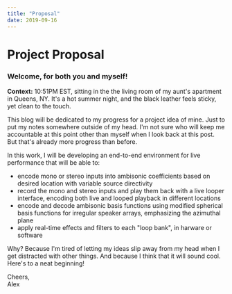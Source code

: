 ```yaml
---
title: "Proposal"
date: 2019-09-16
---
```


# Project Proposal
### Welcome, for both you and myself!

**Context:** 10:51PM EST, sitting in the the living room of my aunt's apartment in Queens, NY. It's a hot summer night, and the black leather feels sticky, yet clean to the touch.

This blog will be dedicated to my progress for a project idea of mine. Just to put my notes somewhere outside of my head. I'm not sure who will keep me accountable at this point other than myself when I look back at this post. But that's already more progress than before.

In this work, I will be developing an end-to-end environment for live performance that will be able to:
- encode mono or stereo inputs into ambisonic coefficients based on desired location with variable source directivity
- record the mono and stereo inputs and play them back with a live looper interface, encoding both live and looped playback in different locations
- encode and decode ambisonic basis functions using modified spherical basis functions for irregular speaker arrays, emphasizing the azimuthal plane
- apply real-time effects and filters to each "loop bank", in harware or software

Why? Because I'm tired of letting my ideas slip away from my head when I get distracted with other things. And because I think that it will sound cool. Here's to a neat beginning!

Cheers,  
Alex
